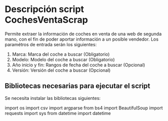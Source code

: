 # Descripción script CochesVentaScrap

Permite extraer la información de coches en venta de una web de segunda mano, con el fin de poder aportar información a un posible vendedor. 
Los paramétros de entrada serán los siguientes:

1. Marca: Marca del coche a buscar (Obligatorio)
2. Modelo: Modelo del coche a buscar (Obligatorio)
3. Año inicio y fin: Rangos de fecha del coche a buscar (Opcional)
4. Versión: Versión del coche a buscar (Opcional)

## Bibliotecas necesarias para ejecutar el script

Se necesita instalar las bibliotecas siguientes:

import os
import csv
import argparse
from bs4 import BeautifulSoup 
import requests
import sys
from datetime import datetime
